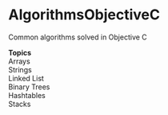 # AlgorithmsObjectiveC

Common algorithms solved in Objective C

<b>Topics</b><br>
Arrays<br>
Strings<br>
Linked List<br>
Binary Trees<br>
Hashtables<br>
Stacks<br>
